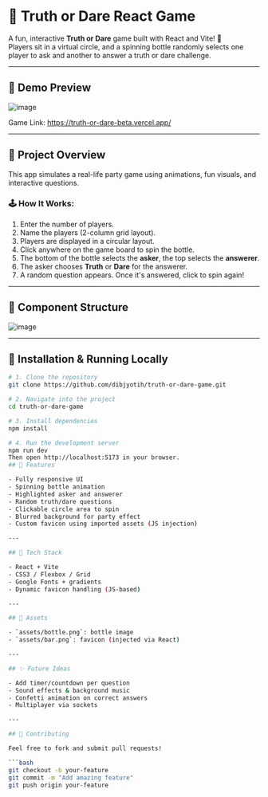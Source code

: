 # 🎉 Truth or Dare React Game

A fun, interactive **Truth or Dare** game built with React and Vite! 🎯  
Players sit in a virtual circle, and a spinning bottle randomly selects one player to ask and another to answer a truth or dare challenge.

---

## 📸 Demo Preview
![image](https://github.com/user-attachments/assets/62e083fc-54c7-4127-ab80-c330f31f802e)

Game Link: https://truth-or-dare-beta.vercel.app/

---

## 🧠 Project Overview

This app simulates a real-life party game using animations, fun visuals, and interactive questions.

### 🕹️ How It Works:

1. Enter the number of players.
2. Name the players (2-column grid layout).
3. Players are displayed in a circular layout.
4. Click anywhere on the game board to spin the bottle.
5. The bottom of the bottle selects the **asker**, the top selects the **answerer**.
6. The asker chooses **Truth** or **Dare** for the answerer.
7. A random question appears. Once it's answered, click to spin again!

---

## 🧩 Component Structure

![image](https://github.com/user-attachments/assets/eef1fa5d-ef9c-4d7e-a4d9-a629fa9ed001)


---

## 🚀 Installation & Running Locally

```bash
# 1. Clone the repository
git clone https://github.com/dibjyotih/truth-or-dare-game.git

# 2. Navigate into the project
cd truth-or-dare-game

# 3. Install dependencies
npm install

# 4. Run the development server
npm run dev
Then open http://localhost:5173 in your browser.
## 🌈 Features

- Fully responsive UI  
- Spinning bottle animation  
- Highlighted asker and answerer  
- Random truth/dare questions  
- Clickable circle area to spin  
- Blurred background for party effect  
- Custom favicon using imported assets (JS injection)  

---

## 🧪 Tech Stack

- React + Vite  
- CSS3 / Flexbox / Grid  
- Google Fonts + gradients  
- Dynamic favicon handling (JS-based)  

---

## 📁 Assets

- `assets/bottle.png`: bottle image  
- `assets/bar.png`: favicon (injected via React)  

---

## ✨ Future Ideas

- Add timer/countdown per question  
- Sound effects & background music  
- Confetti animation on correct answers  
- Multiplayer via sockets  

---

## 👐 Contributing

Feel free to fork and submit pull requests!

```bash
git checkout -b your-feature
git commit -m "Add amazing feature"
git push origin your-feature
